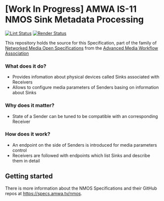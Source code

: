 # \[Work In Progress\] AMWA IS-11 NMOS Sink Metadata Processing

[![Lint Status](https://github.com/AMWA-TV/nmos-sink-metadata-processing/workflows/Lint/badge.svg)](https://github.com/AMWA-TV/nmos-sink-metadata-processing/actions?query=workflow%3ALint)
[![Render Status](https://github.com/AMWA-TV/nmos-sink-metadata-processing/workflows/Render/badge.svg)](https://github.com/AMWA-TV/nmos-sink-metadata-processing/actions?query=workflow%3ARender)

This repository holds the source for this Specification, part of the family of [Networked Media Open Specifications](https://specs.amwa.tv/nmos) from the [Advanced Media Workflow Association](https://amwa.tv)

<!-- INTRO-START -->

### What does it do?

- Provides infomation about physical devices called Sinks associated with Receivers
- Allows to configure media parameters of Senders basing on information about Sinks

### Why does it matter?

- State of a Sender can be tuned to be compatible with an corresponding Receiver

### How does it work?

- An endpoint on the side of Senders is introduced for media parameters control
- Receivers are followed with endpoints which list Sinks and describe them in detail

<!-- INTRO-END -->

## Getting started

There is more information about the NMOS Specifications and their GitHub repos at <https://specs.amwa.tv/nmos>.
